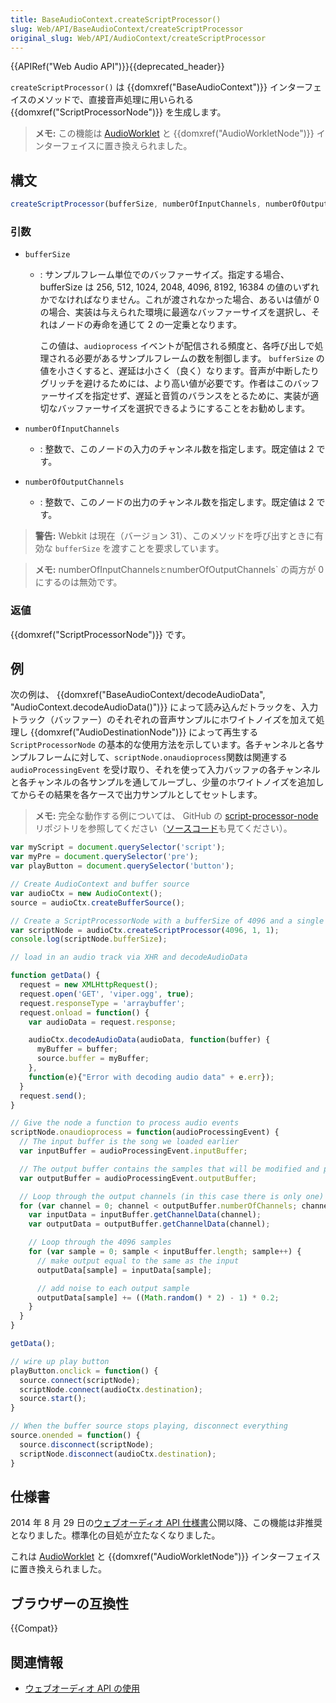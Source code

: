 ```yaml
---
title: BaseAudioContext.createScriptProcessor()
slug: Web/API/BaseAudioContext/createScriptProcessor
original_slug: Web/API/AudioContext/createScriptProcessor
---
```


{{APIRef("Web Audio API")}}{{deprecated_header}}

`createScriptProcessor()` は {{domxref("BaseAudioContext")}} インターフェイスのメソッドで、直接音声処理に用いられる {{domxref("ScriptProcessorNode")}} を生成します。

> **メモ:** この機能は [AudioWorklet](/ja/docs/Web/API/AudioWorklet) と {{domxref("AudioWorkletNode")}} インターフェイスに置き換えられました。

## 構文

```js
createScriptProcessor(bufferSize, numberOfInputChannels, numberOfOutputChannels)
```

### 引数

- `bufferSize`

  - : サンプルフレーム単位でのバッファーサイズ。指定する場合、 bufferSize は 256, 512, 1024, 2048, 4096, 8192, 16384 の値のいずれかでなければなりません。これが渡されなかった場合、あるいは値が 0 の場合、実装は与えられた環境に最適なバッファーサイズを選択し、それはノードの寿命を通じて 2 の一定乗となります。

    この値は、`audioprocess` イベントが配信される頻度と、各呼び出しで処理される必要があるサンプルフレームの数を制御します。 `bufferSize` の値を小さくすると、遅延は小さく（良く）なります。音声が中断したりグリッチを避けるためには、より高い値が必要です。作者はこのバッファーサイズを指定せず、遅延と音質のバランスをとるために、実装が適切なバッファーサイズを選択できるようにすることをお勧めします。

- `numberOfInputChannels`
  - : 整数で、このノードの入力のチャンネル数を指定します。既定値は 2 です。
- `numberOfOutputChannels`
  - : 整数で、このノードの出力のチャンネル数を指定します。既定値は 2 です。

> **警告:** Webkit は現在（バージョン 31）、このメソッドを呼び出すときに有効な `bufferSize` を渡すことを要求しています。

> **メモ:** numberOfInputChannels` と `numberOfOutputChannels` の両方が 0 にするのは無効です。

### 返値

{{domxref("ScriptProcessorNode")}} です。

## 例

次の例は、 {{domxref("BaseAudioContext/decodeAudioData", "AudioContext.decodeAudioData()")}} によって読み込んだトラックを、入力トラック（バッファー）のそれぞれの音声サンプルにホワイトノイズを加えて処理し {{domxref("AudioDestinationNode")}} によって再生する `ScriptProcessorNode` の基本的な使用方法を示しています。各チャンネルと各サンプルフレームに対して、`scriptNode.onaudioprocess`関数は関連する `audioProcessingEvent` を受け取り、それを使って入力バッファの各チャンネルと各チャンネルの各サンプルを通してループし、少量のホワイトノイズを追加してからその結果を各ケースで出力サンプルとしてセットします。

> **メモ:** 完全な動作する例については、 GitHub の [script-processor-node](https://mdn.github.io/webaudio-examples/script-processor-node/) リポジトリを参照してください（[ソースコード](https://github.com/mdn/webaudio-examples/blob/master/script-processor-node/index.html)も見てください）。

```js
var myScript = document.querySelector('script');
var myPre = document.querySelector('pre');
var playButton = document.querySelector('button');

// Create AudioContext and buffer source
var audioCtx = new AudioContext();
source = audioCtx.createBufferSource();

// Create a ScriptProcessorNode with a bufferSize of 4096 and a single input and output channel
var scriptNode = audioCtx.createScriptProcessor(4096, 1, 1);
console.log(scriptNode.bufferSize);

// load in an audio track via XHR and decodeAudioData

function getData() {
  request = new XMLHttpRequest();
  request.open('GET', 'viper.ogg', true);
  request.responseType = 'arraybuffer';
  request.onload = function() {
    var audioData = request.response;

    audioCtx.decodeAudioData(audioData, function(buffer) {
      myBuffer = buffer;
      source.buffer = myBuffer;
    },
    function(e){"Error with decoding audio data" + e.err});
  }
  request.send();
}

// Give the node a function to process audio events
scriptNode.onaudioprocess = function(audioProcessingEvent) {
  // The input buffer is the song we loaded earlier
  var inputBuffer = audioProcessingEvent.inputBuffer;

  // The output buffer contains the samples that will be modified and played
  var outputBuffer = audioProcessingEvent.outputBuffer;

  // Loop through the output channels (in this case there is only one)
  for (var channel = 0; channel < outputBuffer.numberOfChannels; channel++) {
    var inputData = inputBuffer.getChannelData(channel);
    var outputData = outputBuffer.getChannelData(channel);

    // Loop through the 4096 samples
    for (var sample = 0; sample < inputBuffer.length; sample++) {
      // make output equal to the same as the input
      outputData[sample] = inputData[sample];

      // add noise to each output sample
      outputData[sample] += ((Math.random() * 2) - 1) * 0.2;
    }
  }
}

getData();

// wire up play button
playButton.onclick = function() {
  source.connect(scriptNode);
  scriptNode.connect(audioCtx.destination);
  source.start();
}

// When the buffer source stops playing, disconnect everything
source.onended = function() {
  source.disconnect(scriptNode);
  scriptNode.disconnect(audioCtx.destination);
}
```

## 仕様書

2014 年 8 月 29 日の[ウェブオーディオ API 仕様書](https://webaudio.github.io/web-audio-api/#dom-baseaudiocontext-createscriptprocessor)公開以降、この機能は非推奨となりました。標準化の目処が立たなくなりました。

これは [AudioWorklet](/ja/docs/Web/API/AudioWorklet) と {{domxref("AudioWorkletNode")}} インターフェイスに置き換えられました。

## ブラウザーの互換性

{{Compat}}

## 関連情報

- [ウェブオーディオ API の使用](/ja/docs/Web/API/Web_Audio_API/Using_Web_Audio_API)
